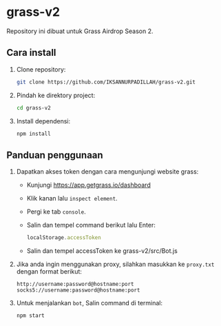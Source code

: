 # grass-v2

Repository ini dibuat untuk Grass Airdrop Season 2.

## Cara install

1. Clone repository:

   ```bash
   git clone https://github.com/IKSANNURPADILLAH/grass-v2.git
   ```

2. Pindah ke direktory project:

   ```bash
   cd grass-v2
   ```

3. Install dependensi:

   ```bash
   npm install
   ```

## Panduan penggunaan

1. Dapatkan akses token dengan cara mengunjungi website grass:

   - Kunjungi https://app.getgrass.io/dashboard
   - Klik kanan lalu `inspect element`.
   - Pergi ke tab `console`.
   - Salin dan tempel command berikut lalu Enter:

     ```javascript
     localStorage.accessToken
     ```

   - Salin dan tempel accessToken ke grass-v2/src/Bot.js


2. Jika anda ingin menggunakan proxy, silahkan masukkan ke `proxy.txt` dengan format berikut:

   ```text
   http://username:password@hostname:port
   socks5://username:password@hostname:port
   ```

4. Untuk menjalankan `bot`, Salin command di terminal:

   ```bash
   npm start
   ```
